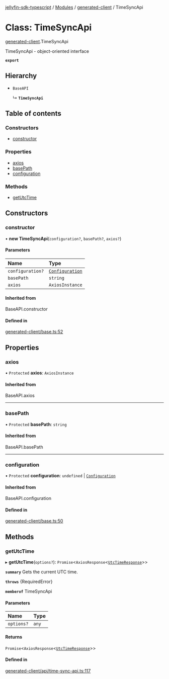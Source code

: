 [jellyfin-sdk-typescript](../README.md) / [Modules](../modules.md) / [generated-client](../modules/generated_client.md) / TimeSyncApi

# Class: TimeSyncApi

[generated-client](../modules/generated_client.md).TimeSyncApi

TimeSyncApi - object-oriented interface

**`export`**

## Hierarchy

- `BaseAPI`

  ↳ **`TimeSyncApi`**

## Table of contents

### Constructors

- [constructor](generated_client.TimeSyncApi.md#constructor)

### Properties

- [axios](generated_client.TimeSyncApi.md#axios)
- [basePath](generated_client.TimeSyncApi.md#basepath)
- [configuration](generated_client.TimeSyncApi.md#configuration)

### Methods

- [getUtcTime](generated_client.TimeSyncApi.md#getutctime)

## Constructors

### constructor

• **new TimeSyncApi**(`configuration?`, `basePath?`, `axios?`)

#### Parameters

| Name | Type |
| :------ | :------ |
| `configuration?` | [`Configuration`](index.Configuration.md) |
| `basePath` | `string` |
| `axios` | `AxiosInstance` |

#### Inherited from

BaseAPI.constructor

#### Defined in

[generated-client/base.ts:52](https://github.com/thornbill/jellyfin-sdk-typescript/blob/350a9a5/src/generated-client/base.ts#L52)

## Properties

### axios

• `Protected` **axios**: `AxiosInstance`

#### Inherited from

BaseAPI.axios

___

### basePath

• `Protected` **basePath**: `string`

#### Inherited from

BaseAPI.basePath

___

### configuration

• `Protected` **configuration**: `undefined` \| [`Configuration`](index.Configuration.md)

#### Inherited from

BaseAPI.configuration

#### Defined in

[generated-client/base.ts:50](https://github.com/thornbill/jellyfin-sdk-typescript/blob/350a9a5/src/generated-client/base.ts#L50)

## Methods

### getUtcTime

▸ **getUtcTime**(`options?`): `Promise`<`AxiosResponse`<[`UtcTimeResponse`](../interfaces/generated_client.UtcTimeResponse.md)\>\>

**`summary`** Gets the current UTC time.

**`throws`** {RequiredError}

**`memberof`** TimeSyncApi

#### Parameters

| Name | Type |
| :------ | :------ |
| `options?` | `any` |

#### Returns

`Promise`<`AxiosResponse`<[`UtcTimeResponse`](../interfaces/generated_client.UtcTimeResponse.md)\>\>

#### Defined in

[generated-client/api/time-sync-api.ts:117](https://github.com/thornbill/jellyfin-sdk-typescript/blob/350a9a5/src/generated-client/api/time-sync-api.ts#L117)
